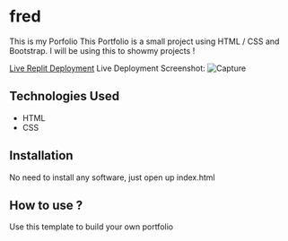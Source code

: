 # fred
This is my Porfolio This Portfolio is a small project using HTML / CSS and Bootstrap. I will be using this to showmy projects !

[Live Replit Deployment](https://portfolio.nyabwansufred.repl.co)
Live Deployment Screenshot:
![Capture](https://user-images.githubusercontent.com/105263005/187621077-a753d6c9-2d6e-4070-97f2-a0f7805dbcb0.PNG)
## Technologies Used

* HTML
* CSS
## Installation
No need to install any software, just open up index.html
## How to use ?
Use this template to build your own portfolio










